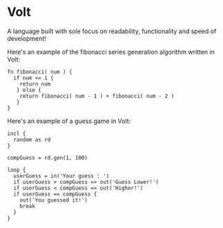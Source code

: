 # Volt
A language built with sole focus on readability, functionality and speed of development!

Here's an example of the fibonacci series generation algorithm written in Volt:
```
fn fibonacci( num ) {
  if num <= 1 {
    return num
   } else {
    return fibonacci( num - 1 ) + fibonacci( num - 2 )
   }
}
```

Here's an example of a guess game in Volt:
```
incl {
  random as rd
}

compGuess = rd.gen(1, 100)

loop {
  userGuess = in('Your guess : ')
  if userGuess > compGuess => out('Guess Lower!')
  if userGuess < compGuess => out('Higher!')
  if userGuess == compGuess {
    out('You guessed it!')
    break
  }
}

```
